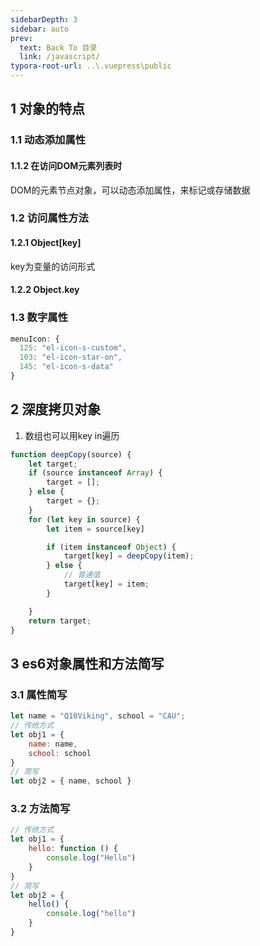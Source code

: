 ```yaml
---
sidebarDepth: 3
sidebar: auto
prev:
  text: Back To 目录
  link: /javascript/
typora-root-url: ..\.vuepress\public
---
```


## 1 对象的特点

### 1.1 动态添加属性

#### 1.1.2 在访问DOM元素列表时

DOM的元素节点对象，可以动态添加属性，来标记或存储数据

### 1.2 访问属性方法

#### 1.2.1 Object[key]

key为变量的访问形式

#### 1.2.2 Object.key

### 1.3 数字属性

```js
menuIcon: {
  125: "el-icon-s-custom",
  103: "el-icon-star-on",
  145: "el-icon-s-data"
}
```



## 2 深度拷贝对象

1. 数组也可以用key in遍历

```javascript
function deepCopy(source) {
    let target;
    if (source instanceof Array) {
        target = [];
    } else {
        target = {};
    }
    for (let key in source) {
        let item = source[key]

        if (item instanceof Object) {
            target[key] = deepCopy(item);
        } else {
            // 普通值
            target[key] = item;
        }

    }
    return target;
}
```



## 3 es6对象属性和方法简写



### 3.1 属性简写

```js
let name = "Q10Viking", school = "CAU";
// 传统方式
let obj1 = {
    name: name,
    school: school
}
// 简写
let obj2 = { name, school }
```

### 3.2 方法简写

```js
// 传统方式
let obj1 = {
    hello: function () {
        console.log("Hello")
    }
}
// 简写
let obj2 = {
    hello() {
        console.log("hello")
    }
}
```



